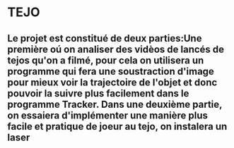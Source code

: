 # TEJO
## Le projet est constitué de deux parties:Une première oú on analiser des vidèos de lancés de tejos qu'on a filmé, pour cela on utilisera un programme qui fera une soustraction d'image pour mieux voir la trajectoire de l'objet et donc pouvoir la suivre plus facilement dans le programme Tracker. Dans une deuxième partie, on essaiera d'implémenter une manière plus facile et pratique de joeur au tejo, on  instalera un laser 
